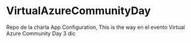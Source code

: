 # VirtualAzureCommunityDay
Repo de la charla App Configuration, This is the way en el evento Virtual Azure Community Day 3 dic

